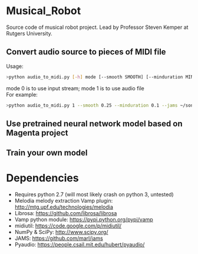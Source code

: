 # Musical_Robot
Source code of musical robot project. Lead by Professor Steven Kemper at Rutgers University.

## Convert audio source to pieces of MIDI file
Usage: 
```bash
>python audio_to_midi.py [-h] mode [--smooth SMOOTH] [--minduration MINDURATION] [--jams] outfile bpm
```
mode 0 is to use input stream; mode 1 is to use audio file<br />
For example:
```bash
>python audio_to_midi.py 1 --smooth 0.25 --minduration 0.1 --jams ~/song.mid 60
```

## Use pretrained neural network model based on Magenta project

## Train your own model

# Dependencies
- Requires python 2.7 (will most likely crash on python 3, untested)<br />
- Melodia melody extraction Vamp plugin: http://mtg.upf.edu/technologies/melodia<br />
- Librosa: https://github.com/librosa/librosa<br />
- Vamp python module: https://pypi.python.org/pypi/vamp<br />
- midiutil: https://code.google.com/p/midiutil/<br />
- NumPy & SciPy: http://www.scipy.org/<br />
- JAMS: https://github.com/marl/jams<br />
- Pyaudio: https://people.csail.mit.edu/hubert/pyaudio/<br />
